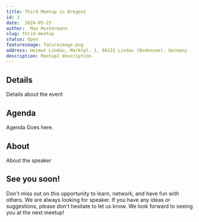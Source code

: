 ```yaml
---
title: Third Meetup in Bregenz
id: 3
date:  2024-05-23
author:  Max Mustermann
slug: thrid-meetup
status: Open
featureimage: fatureimage.png
address: Heimat Lindau, Marktpl. 1, 88131 Lindau (Bodensee), Germany
description: Meetup2 description
---
```


## Details
Details about the event

## Agenda
Agenda Goes here. 

## About
About the speaker

## See you soon!
Don't miss out on this opportunity to learn, network, and have fun with others. We are always looking for speaker. If you have any ideas or suggestions, please don't hesitate to let us know. We look forward to seeing you at the next meetup!